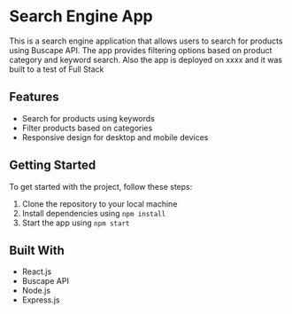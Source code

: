 # Search Engine App

This is a search engine application that allows users to search for products using Buscape API. The app provides filtering options based on product category and keyword search. Also the app is deployed on xxxx and it was built to a test of Full Stack

## Features

- Search for products using keywords
- Filter products based on categories
- Responsive design for desktop and mobile devices

## Getting Started

To get started with the project, follow these steps:

1. Clone the repository to your local machine
2. Install dependencies using `npm install`
3. Start the app using `npm start`

## Built With

- React.js
- Buscape API
- Node.js
- Express.js
